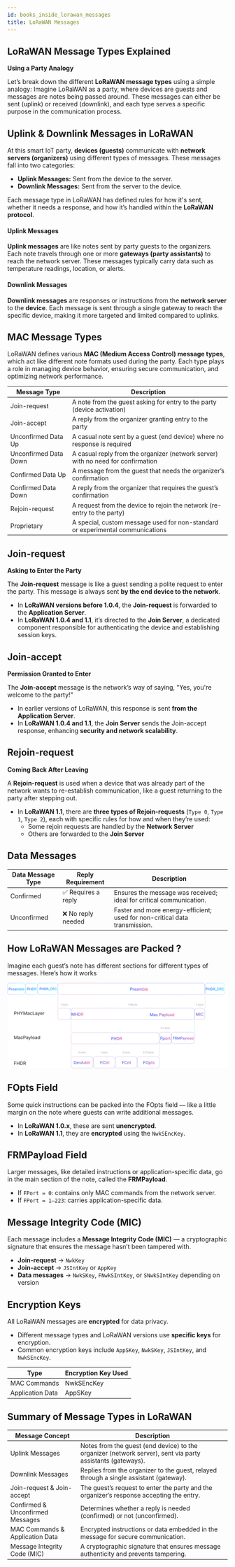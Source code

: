 ```yaml
---
id: books_inside_lorawan_messages
title: LoRaWAN Messages
---
```


## LoRaWAN Message Types Explained
**Using a Party Analogy**

Let’s break down the different **LoRaWAN message types** using a simple analogy: Imagine LoRaWAN as a party, where devices are guests and messages are notes being passed around. These messages can either be sent (uplink) or received (downlink), and each type serves a specific purpose in the communication process.

## Uplink & Downlink Messages in LoRaWAN

At this smart IoT party, **devices (guests)** communicate with **network servers (organizers)** using different types of messages. These messages fall into two categories:

- **Uplink Messages:** Sent from the device to the server.
- **Downlink Messages:** Sent from the server to the device.

Each message type in LoRaWAN has defined rules for how it's sent, whether it needs a response, and how it’s handled within the **LoRaWAN protocol**.

#### Uplink Messages

**Uplink messages** are like notes sent by party guests to the organizers. Each note travels through one or more **gateways (party assistants)** to reach the network server. These messages typically carry data such as temperature readings, location, or alerts.

#### Downlink Messages

**Downlink messages** are responses or instructions from the **network server** to the **device**. Each message is sent through a single gateway to reach the specific device, making it more targeted and limited compared to uplinks.

## MAC Message Types

LoRaWAN defines various **MAC (Medium Access Control) message types**, which act like different note formats used during the party. Each type plays a role in managing device behavior, ensuring secure communication, and optimizing network performance.

<table className="parameter-table">
  <thead>
    <tr>
      <th>Message Type</th>
      <th>Description</th>
    </tr>
  </thead>
  <tbody>
    <tr>
      <td>Join-request</td>
      <td>A note from the guest asking for entry to the party (device activation)</td>
    </tr>
    <tr>
      <td>Join-accept</td>
      <td>A reply from the organizer granting entry to the party</td>
    </tr>
    <tr>
      <td>Unconfirmed Data Up</td>
      <td>A casual note sent by a guest (end device) where no response is required</td>
    </tr>
    <tr>
      <td>Unconfirmed Data Down</td>
      <td>A casual reply from the organizer (network server) with no need for confirmation</td>
    </tr>
    <tr>
      <td>Confirmed Data Up</td>
      <td>A message from the guest that needs the organizer’s confirmation</td>
    </tr>
    <tr>
      <td>Confirmed Data Down</td>
      <td>A reply from the organizer that requires the guest’s confirmation</td>
    </tr>
    <tr>
      <td>Rejoin-request</td>
      <td>A request from the device to rejoin the network (re-entry to the party)</td>
    </tr>
    <tr>
      <td>Proprietary</td>
      <td>A special, custom message used for non-standard or experimental communications</td>
    </tr>
  </tbody>
</table>


## Join-request
**Asking to Enter the Party**

The **Join-request** message is like a guest sending a polite request to enter the party. This message is always sent **by the end device to the network**.

- In **LoRaWAN versions before 1.0.4**, the **Join-request** is forwarded to the **Application Server**.
- In **LoRaWAN 1.0.4 and 1.1**, it’s directed to the **Join Server**, a dedicated component responsible for authenticating the device and establishing session keys.

## Join-accept 
**Permission Granted to Enter**

The **Join-accept** message is the network’s way of saying, "Yes, you're welcome to the party!"

- In earlier versions of LoRaWAN, this response is sent **from the Application Server**.
- In **LoRaWAN 1.0.4 and 1.1**, the **Join Server** sends the Join-accept response, enhancing **security and network scalability**.

## Rejoin-request
 **Coming Back After Leaving**

A **Rejoin-request** is used when a device that was already part of the network wants to re-establish communication, like a guest returning to the party after stepping out.

- In **LoRaWAN 1.1**, there are **three types of Rejoin-requests** (`Type 0`, `Type 1`, `Type 2`), each with specific rules for how and when they’re used:
  - Some rejoin requests are handled by the **Network Server**
  - Others are forwarded to the **Join Server**

## Data Messages
  
<table className="parameter-table">
  <thead>
    <tr>
      <th>Data Message Type</th>
      <th>Reply Requirement</th>
      <th>Description</th>
    </tr>
  </thead>
  <tbody>
    <tr>
      <td>Confirmed</td>
      <td>✅ Requires a reply</td>
      <td>Ensures the message was received; ideal for critical communication.</td>
    </tr>
    <tr>
      <td>Unconfirmed</td>
      <td>❌ No reply needed</td>
      <td>Faster and more energy-efficient; used for non-critical data transmission.</td>
    </tr>
  </tbody>
</table>

## How LoRaWAN Messages are Packed ?

Imagine each guest’s note has different sections for different types of messages. Here’s how it works

![lorawan architecture](./assets/message_types.svg)

## FOpts Field

Some quick instructions can be packed into the FOpts field — like a little margin on the note where guests can write additional messages.

- In **LoRaWAN 1.0.x**, these are sent **unencrypted**.
- In **LoRaWAN 1.1**, they are **encrypted** using the `NwkSEncKey`.

## FRMPayload Field

Larger messages, like detailed instructions or application-specific data, go in the main section of the note, called the **FRMPayload**.

- If `FPort = 0`: contains only MAC commands from the network server.
- If `FPort = 1–223`: carries application-specific data.

## Message Integrity Code (MIC)

Each message includes a **Message Integrity Code (MIC)** — a cryptographic signature that ensures the message hasn’t been tampered with.

- **Join-request** → `NwkKey`
- **Join-accept** → `JSIntKey` or `AppKey`
- **Data messages** → `NwkSKey`, `FNwkSIntKey`, or `SNwkSIntKey` depending on version

## Encryption Keys

All LoRaWAN messages are **encrypted** for data privacy.

- Different message types and LoRaWAN versions use **specific keys** for encryption.
- Common encryption keys include `AppSKey`, `NwkSKey`, `JSIntKey`, and `NwkSEncKey`.

<table className="parameter-table">
  <thead>
    <tr>
      <th>Type</th>
      <th>Encryption Key Used</th>
    </tr>
  </thead>
  <tbody>
    <tr>
      <td>MAC Commands</td>
      <td>NwkSEncKey</td>
    </tr>
    <tr>
      <td>Application Data</td>
      <td>AppSKey</td>
    </tr>
  </tbody>
</table>

## Summary of Message Types in LoRaWAN

<table className="parameter-table">
  <thead>
    <tr>
      <th>Message Concept</th>
      <th>Description</th>
    </tr>
  </thead>
  <tbody>
    <tr>
      <td>Uplink Messages</td>
      <td>Notes from the guest (end device) to the organizer (network server), sent via party assistants (gateways).</td>
    </tr>
    <tr>
      <td>Downlink Messages</td>
      <td>Replies from the organizer to the guest, relayed through a single assistant (gateway).</td>
    </tr>
    <tr>
      <td>Join-request & Join-accept</td>
      <td>The guest’s request to enter the party and the organizer’s response accepting the entry.</td>
    </tr>
    <tr>
      <td>Confirmed & Unconfirmed Messages</td>
      <td>Determines whether a reply is needed (confirmed) or not (unconfirmed).</td>
    </tr>
    <tr>
      <td>MAC Commands & Application Data</td>
      <td>Encrypted instructions or data embedded in the message for secure communication.</td>
    </tr>
    <tr>
      <td>Message Integrity Code (MIC)</td>
      <td>A cryptographic signature that ensures message authenticity and prevents tampering.</td>
    </tr>
  </tbody>
</table>